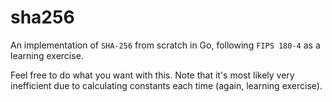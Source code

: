 # sha256
 
 An implementation of `SHA-256` from scratch in Go, following `FIPS 180-4` as a learning exercise.

 Feel free to do what you want with this. Note that it's most likely very inefficient due to calculating constants each time (again, learning exercise).
